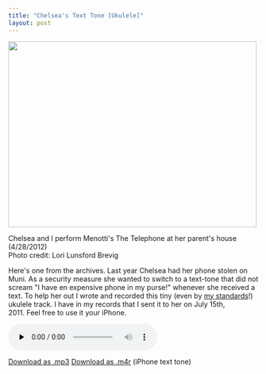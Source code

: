 ```yaml
---
title: "Chelsea's Text Tone [Ukulele]"
layout: post
---
```


<div id="attachment_1145" style="width: 510px" class="wp-caption alignnone"><a href="{{ site.url }}/uploads/2012/08/531292_3691278771372_40740060_n.jpg"><img class="size-large wp-image-1145  " title="531292_3691278771372_40740060_n" src="{{ site.url }}/uploads/2012/08/531292_3691278771372_40740060_n-500x375.jpg" alt="" width="500" height="375" /></a><p class="wp-caption-text">Chelsea and I perform Menotti's The Telephone at her parent's house (4/28/2012)<br />Photo credit: Lori Lunsford Brevig</p></div>

Here's one from the archives. Last year Chelsea had her phone stolen on Muni. As a security measure she wanted to switch to a text-tone that did not scream "I have en expensive phone in my purse!" whenever she received a text. To help her out I wrote and recorded this tiny (even by <a href="{{ site.url }}/blog/original-song-our-love-will-last-as-long/">my standards</a>!) ukulele track. I have in my records that I sent it to her on July 15th, 2011. Feel free to use it your iPhone.

<audio id="wp_mep_9" src="{{ site.url }}/uploads/2012/08/Chelseas-Text-Tome-C6-Harmonics.mp3" type="audio/mp3"    controls="controls" preload="none"  ></audio>

<a href="{{ site.url }}/uploads/2012/08/Chelseas-Text-Tome-C6-Harmonics.mp3">Download as .mp3</a>
<a href="{{ site.url }}/uploads/2012/08/Chelseas-Text-Tome-C6-Harmonics.m4r">Download as .m4r</a> (iPhone text tone)
